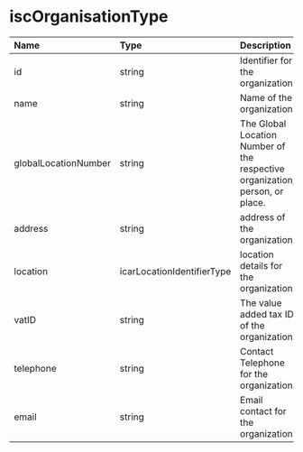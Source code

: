 # iscOrganisationType
Name | Type | Description
:--- | :--- | :----------
id | string | Identifier for the organization.
name | string | Name of the organization.
globalLocationNumber | string | The Global Location Number of the respective organization, person, or place.
address | string | address of the organization.
location | icarLocationIdentifierType | location details for the organization.
vatID | string | The value added tax ID of the organization.
telephone | string | Contact Telephone for the organization.
email | string | Email contact for the organization. 
